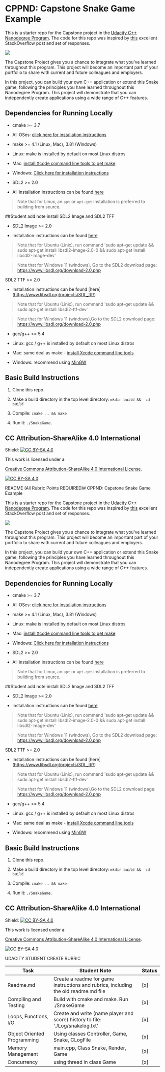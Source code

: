 
# CPPND: Capstone Snake Game Example

  

This is a starter repo for the Capstone project in the [Udacity C++ Nanodegree Program](https://www.udacity.com/course/c-plus-plus-nanodegree--nd213). The code for this repo was inspired by [this](https://codereview.stackexchange.com/questions/212296/snake-game-in-c-with-sdl) excellent StackOverflow post and set of responses.

  

<img src="snake_game.gif"/>

  

The Capstone Project gives you a chance to integrate what you've learned throughout this program. This project will become an important part of your portfolio to share with current and future colleagues and employers.

  

In this project, you can build your own C++ application or extend this Snake game, following the principles you have learned throughout this Nanodegree Program. This project will demonstrate that you can independently create applications using a wide range of C++ features.

  

## Dependencies for Running Locally

* cmake >= 3.7

* All OSes: [click here for installation instructions](https://cmake.org/install/)

* make >= 4.1 (Linux, Mac), 3.81 (Windows)

* Linux: make is installed by default on most Linux distros

* Mac: [install Xcode command line tools to get make](https://developer.apple.com/xcode/features/)

* Windows: [Click here for installation instructions](http://gnuwin32.sourceforge.net/packages/make.htm)

* SDL2 >= 2.0

* All installation instructions can be found [here](https://wiki.libsdl.org/Installation)

>Note that for Linux, an `apt` or `apt-get` installation is preferred to building from source.

##Student add note install SDL2 Image and SDL2 TFF

* SDL2 Image >= 2.0

* Installation instructions can be found [here](https://www.libsdl.org/projects/SDL_image/)

> Note that for Ubuntu (Linix), run command 'sudo apt-get update && sudo apt-get install libsdl2-image-2.0-0 && sudo apt-get install libsdl2-image-dev'

> Note that for Windows 11 (windows), Go to the SDL2 download page: https://www.libsdl.org/download-2.0.php

SDL2 TTF >= 2.0

* Installation instructions can be found [here] (https://www.libsdl.org/projects/SDL_ttf/)

> Note that for Ubuntu (Linix), run command 'sudo apt-get update && sudo apt-get install libsdl2-ttf-dev'

> Note that for Windows 11 (windows),Go to the SDL2 download page: https://www.libsdl.org/download-2.0.php

  

* gcc/g++ >= 5.4

* Linux: gcc / g++ is installed by default on most Linux distros

* Mac: same deal as make - [install Xcode command line tools](https://developer.apple.com/xcode/features/)

* Windows: recommend using [MinGW](http://www.mingw.org/)

  

## Basic Build Instructions

  

1. Clone this repo.

2. Make a build directory in the top level directory: `mkdir build &&  cd build`

3. Compile: `cmake .. && make`

4. Run it: `./SnakeGame`.

  
  

## CC Attribution-ShareAlike 4.0 International

  
  

Shield: [![CC BY-SA 4.0][cc-by-sa-shield]][cc-by-sa]

  

This work is licensed under a

[Creative Commons Attribution-ShareAlike 4.0 International License][cc-by-sa].

  

[![CC BY-SA 4.0][cc-by-sa-image]][cc-by-sa]

  

[cc-by-sa]: http://creativecommons.org/licenses/by-sa/4.0/

[cc-by-sa-image]: https://licensebuttons.net/l/by-sa/4.0/88x31.png

[cc-by-sa-shield]: https://img.shields.io/badge/License-CC%20BY--SA%204.0-lightgrey.svg

  
  
  
  

README (All Rubric Points REQUIRED)# CPPND: Capstone Snake Game Example

  

This is a starter repo for the Capstone project in the [Udacity C++ Nanodegree Program](https://www.udacity.com/course/c-plus-plus-nanodegree--nd213). The code for this repo was inspired by [this](https://codereview.stackexchange.com/questions/212296/snake-game-in-c-with-sdl) excellent StackOverflow post and set of responses.

  

<img src="snake_game.gif"/>

  

The Capstone Project gives you a chance to integrate what you've learned throughout this program. This project will become an important part of your portfolio to share with current and future colleagues and employers.

  

In this project, you can build your own C++ application or extend this Snake game, following the principles you have learned throughout this Nanodegree Program. This project will demonstrate that you can independently create applications using a wide range of C++ features.

  

## Dependencies for Running Locally

* cmake >= 3.7

* All OSes: [click here for installation instructions](https://cmake.org/install/)

* make >= 4.1 (Linux, Mac), 3.81 (Windows)

* Linux: make is installed by default on most Linux distros

* Mac: [install Xcode command line tools to get make](https://developer.apple.com/xcode/features/)

* Windows: [Click here for installation instructions](http://gnuwin32.sourceforge.net/packages/make.htm)

* SDL2 >= 2.0

* All installation instructions can be found [here](https://wiki.libsdl.org/Installation)

>Note that for Linux, an `apt` or `apt-get` installation is preferred to building from source.

##Student add note install SDL2 Image and SDL2 TFF

* SDL2 Image >= 2.0

* Installation instructions can be found [here](https://www.libsdl.org/projects/SDL_image/)

> Note that for Ubuntu (Linix), run command 'sudo apt-get update && sudo apt-get install libsdl2-image-2.0-0 && sudo apt-get install libsdl2-image-dev'

> Note that for Windows 11 (windows), Go to the SDL2 download page: https://www.libsdl.org/download-2.0.php

SDL2 TTF >= 2.0

* Installation instructions can be found [here] (https://www.libsdl.org/projects/SDL_ttf/)

> Note that for Ubuntu (Linix), run command 'sudo apt-get update && sudo apt-get install libsdl2-ttf-dev'

> Note that for Windows 11 (windows),Go to the SDL2 download page: https://www.libsdl.org/download-2.0.php

  

* gcc/g++ >= 5.4

* Linux: gcc / g++ is installed by default on most Linux distros

* Mac: same deal as make - [install Xcode command line tools](https://developer.apple.com/xcode/features/)

* Windows: recommend using [MinGW](http://www.mingw.org/)

  

## Basic Build Instructions

  

1. Clone this repo.

2. Make a build directory in the top level directory: `mkdir build &&  cd build`

3. Compile: `cmake .. && make`

4. Run it: `./SnakeGame`.

  
  

## CC Attribution-ShareAlike 4.0 International

  
  

Shield: [![CC BY-SA 4.0][cc-by-sa-shield]][cc-by-sa]

  

This work is licensed under a

[Creative Commons Attribution-ShareAlike 4.0 International License][cc-by-sa].

  

[![CC BY-SA 4.0][cc-by-sa-image]][cc-by-sa]

  

[cc-by-sa]: http://creativecommons.org/licenses/by-sa/4.0/

[cc-by-sa-image]: https://licensebuttons.net/l/by-sa/4.0/88x31.png

[cc-by-sa-shield]: https://img.shields.io/badge/License-CC%20BY--SA%204.0-lightgrey.svg

 UDACITY STUDENT CREATE RUBRIC

| Task | Student Note | Status |
| ---- | ------------ | ------ |
| Readme.md | Create a readme for game instructions and rubrics, including the old readme.md file | [x] |
| Compiling and Testing | Build with cmake and make. Run ./SnakeGame | [x] |
| Loops, Functions, I/O | Create and write (name player and score) history to file: './Log/snakelog.txt' | [x] |
| Object Oriented Programming | Using classes Controller, Game, Snake, CLogFile | [x] |
| Memory Management | main.cpp, Class Snake, Render, Game | [x] |
| Concurrency | using thread in class Game | [x] |


